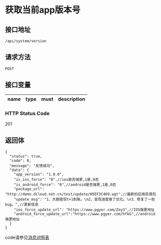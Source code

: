 # 获取当前app版本号

## 接口地址

`/api/system/version`

## 请求方法

```POST ```

## 接口变量

| name     | type     | must     | description |
|----------|:--------:|:--------:|:--------:|

### HTTP Status Code

201

## 返回体

```json5
{
  "status": true,
  "code": 0,
  "message": "反馈成功",
  "data": {
    "app_version": "1.0.0",
    "is_ios_force": "0",//ios是否强更,1是,0否
    "is_android_force": "0",//android是否强更,1是,0否
    "package_url": "http://demo.dcloud.net.cn/test/update/H5EF3C469.wgt",//最新的应用资源包
    "update_msg": "1、大额提现t+1到账。\n2、变现进度做了优化。\n3、修复了一些bug。",//更新信息
    "ios_force_update_url": "https://www.pgyer.com/Zoy3",//IOS强更地址
    "android_force_update_url":"https://www.pgyer.com/hfkG",//android强更地址
  }
}
```

code请参见[消息对照表](消息对照表.md)
